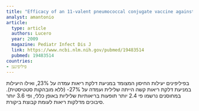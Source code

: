 ```yaml
---
title: "Efficacy of an 11-valent pneumococcal conjugate vaccine against radiologically confirmed pneumonia among children less than 2 years of age in the Philippines: a randomized, double-blind, placebo-controlled trial. "
analyst: amantonio
article:
  type: article
  authors: Lucero
  year: 2009
  magazine: Pediatr Infect Dis J
  link: https://www.ncbi.nlm.nih.gov/pubmed/19483514
  pubmed: 19483514
countries:
- פיליפינען
---
```


בפיליפינים יעילות החיסון המצומד במניעת דלקת ריאות עמדה על 23%, ואילו היעילות במניעת דלקת ריאות קשה הייתה שלילית ועמדה על 27%- (ללא מובהקות סטטיסטית).
במחוסנים נרשמו פי 2.4 יותר תופעות בריאותיות שליליות באופן כללי, ופי 3.6 יותר סיבוכים מדלקות ריאות לעומת קבוצת ביקורת.
